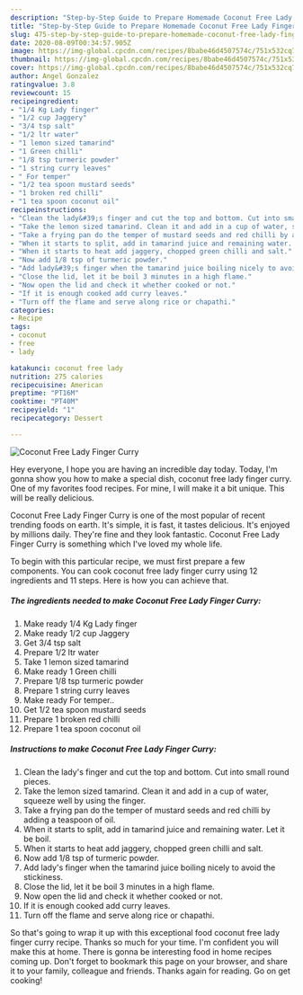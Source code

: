 ```yaml
---
description: "Step-by-Step Guide to Prepare Homemade Coconut Free Lady Finger Curry"
title: "Step-by-Step Guide to Prepare Homemade Coconut Free Lady Finger Curry"
slug: 475-step-by-step-guide-to-prepare-homemade-coconut-free-lady-finger-curry
date: 2020-08-09T00:34:57.905Z
image: https://img-global.cpcdn.com/recipes/8babe46d4507574c/751x532cq70/coconut-free-lady-finger-curry-recipe-main-photo.jpg
thumbnail: https://img-global.cpcdn.com/recipes/8babe46d4507574c/751x532cq70/coconut-free-lady-finger-curry-recipe-main-photo.jpg
cover: https://img-global.cpcdn.com/recipes/8babe46d4507574c/751x532cq70/coconut-free-lady-finger-curry-recipe-main-photo.jpg
author: Angel Gonzalez
ratingvalue: 3.8
reviewcount: 15
recipeingredient:
- "1/4 Kg Lady finger"
- "1/2 cup Jaggery"
- "3/4 tsp salt"
- "1/2 ltr water"
- "1 lemon sized tamarind"
- "1 Green chilli"
- "1/8 tsp turmeric powder"
- "1 string curry leaves"
- " For temper"
- "1/2 tea spoon mustard seeds"
- "1 broken red chilli"
- "1 tea spoon coconut oil"
recipeinstructions:
- "Clean the lady&#39;s finger and cut the top and bottom. Cut into small round pieces."
- "Take the lemon sized tamarind. Clean it and add in a cup of water, squeeze well by using the finger."
- "Take a frying pan do the temper of mustard seeds and red chilli by adding a teaspoon of oil."
- "When it starts to split, add in tamarind juice and remaining water. Let it be boil."
- "When it starts to heat add jaggery, chopped green chilli and salt."
- "Now add 1/8 tsp of turmeric powder."
- "Add lady&#39;s finger when the tamarind juice boiling nicely to avoid the stickiness."
- "Close the lid, let it be boil 3 minutes in a high flame."
- "Now open the lid and check it whether cooked or not."
- "If it is enough cooked add curry leaves."
- "Turn off the flame and serve along rice or chapathi."
categories:
- Recipe
tags:
- coconut
- free
- lady

katakunci: coconut free lady 
nutrition: 275 calories
recipecuisine: American
preptime: "PT16M"
cooktime: "PT40M"
recipeyield: "1"
recipecategory: Dessert

---
```



![Coconut Free Lady Finger Curry](https://img-global.cpcdn.com/recipes/8babe46d4507574c/751x532cq70/coconut-free-lady-finger-curry-recipe-main-photo.jpg)

Hey everyone, I hope you are having an incredible day today. Today, I'm gonna show you how to make a special dish, coconut free lady finger curry. One of my favorites food recipes. For mine, I will make it a bit unique. This will be really delicious.



Coconut Free Lady Finger Curry is one of the most popular of recent trending foods on earth. It's simple, it is fast, it tastes delicious. It's enjoyed by millions daily. They're fine and they look fantastic. Coconut Free Lady Finger Curry is something which I've loved my whole life.


To begin with this particular recipe, we must first prepare a few components. You can cook coconut free lady finger curry using 12 ingredients and 11 steps. Here is how you can achieve that.

<!--inarticleads1-->

##### The ingredients needed to make Coconut Free Lady Finger Curry:

1. Make ready 1/4 Kg Lady finger
1. Make ready 1/2 cup Jaggery
1. Get 3/4 tsp salt
1. Prepare 1/2 ltr water
1. Take 1 lemon sized tamarind
1. Make ready 1 Green chilli
1. Prepare 1/8 tsp turmeric powder
1. Prepare 1 string curry leaves
1. Make ready  For temper..
1. Get 1/2 tea spoon mustard seeds
1. Prepare 1 broken red chilli
1. Prepare 1 tea spoon coconut oil




<!--inarticleads2-->

##### Instructions to make Coconut Free Lady Finger Curry:

1. Clean the lady&#39;s finger and cut the top and bottom. Cut into small round pieces.
1. Take the lemon sized tamarind. Clean it and add in a cup of water, squeeze well by using the finger.
1. Take a frying pan do the temper of mustard seeds and red chilli by adding a teaspoon of oil.
1. When it starts to split, add in tamarind juice and remaining water. Let it be boil.
1. When it starts to heat add jaggery, chopped green chilli and salt.
1. Now add 1/8 tsp of turmeric powder.
1. Add lady&#39;s finger when the tamarind juice boiling nicely to avoid the stickiness.
1. Close the lid, let it be boil 3 minutes in a high flame.
1. Now open the lid and check it whether cooked or not.
1. If it is enough cooked add curry leaves.
1. Turn off the flame and serve along rice or chapathi.




So that's going to wrap it up with this exceptional food coconut free lady finger curry recipe. Thanks so much for your time. I'm confident you will make this at home. There is gonna be interesting food in home recipes coming up. Don't forget to bookmark this page on your browser, and share it to your family, colleague and friends. Thanks again for reading. Go on get cooking!
